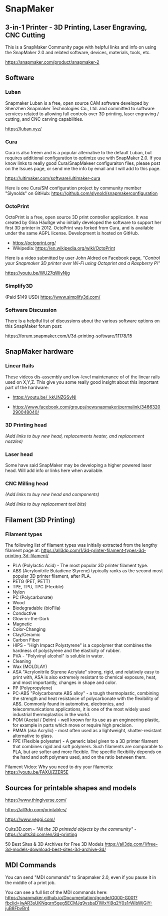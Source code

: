 # SnapMaker
## 3-in-1 Printer - 3D Printing, Laser Engraving, CNC Cutting
This is a SnapMaker Community page with helpful links and info on using the SnapMaker 2.0 and related software, devices, materials, tools, etc.

https://snapmaker.com/product/snapmaker-2



## Software
### Luban
Snapmaker Luban is a free, open source CAM software developed by Shenzhen Snapmaker Technologies Co., Ltd. and committed to software services related to allowing full controls over 3D printing, laser engraving / cutting, and CNC carving capabilities. 

https://luban.xyz/

### Cura
Cura is also freem and is a popular alternative to the default Luban, but requires additional configuration to optimize use with SnapMaker 2.0.
If you know links to really good Cura/SnapMakeer configuraiton files, please post on the Issues page, or send me the info by email and I will add to this page.

https://ultimaker.com/software/ultimaker-cura

Here is one Cura/SM configuration project by community member "Slynolds" on GitHub: https://github.com/slynold/snapmakerconfiguration

### OctoPrint
OctoPrint is a free, open source 3D print controller application. It was created by Gina Häußge who initially developed the software to support her first 3D printer in 2012. OctoPrint was forked from Cura, and is available under the same AGPL license. Development is hosted on GitHub.

- https://octoprint.org/
- Wikipedia: https://en.wikipedia.org/wiki/OctoPrint


Here is a video submitted by user John Aldred on Facebook page, _"Control your Snapmaker 3D printer over Wi-Fi using Octoprint and a Raspberry Pi"_

https://youtu.be/WU27qWiyNjg


### Simplify3D
(Paid $149 USD)
https://www.simplify3d.com/


### Software Discussion
There is a helplful list of discussions about the various software options on this SnapMaker forum post:

https://forum.snapmaker.com/t/3d-printing-software/11178/15



## SnapMaker hardware
### Linear Rails
These videos dis-assembly and low-level maintenance of of the linear rails used on X,Y,Z. This give you some really good insight about this important part of the hardware:

- https://youtu.be/_kkUNZGSyNI

- https://www.facebook.com/groups/newsnapmaker/permalink/3466320290048040/

### 3D Printing head
_(Add links to buy new head, replacements heater, and replacement nozzles)_

### Laser head
Some have said SnapMaker may be developing a higher powered laser head. Will add info or links here when available.

### CNC Milling head
_(Add links to buy new head and components)_
 
_(Add links to buy replacement tool bits)_


## Filament (3D Printing)

### Filament types
The following list of filament types was initially extracted from the lengthy filament page at: https://all3dp.com/1/3d-printer-filament-types-3d-printing-3d-filament/
- PLA (Polylactic Acid) - The most popular 3D printer filament type.
- ABS (Acrylonitrile Butadiene Styrene) typically ranks as the second most popular 3D printer filament, after PLA.
- PETG (PET, PETT)
- TPE, TPU, TPC (Flexible)
- Nylon
- PC (Polycarbonate)
- Wood
- Biodegradable (bioFila)
- Conductive
- Glow-in-the-Dark
- Magnetic
- Color-Changing
- Clay/Ceramic
- Carbon Fiber
- HIPS - "High Impact Polystyrene" is a copolymer that combines the hardness of polystyrene and the elasticity of rubber.
- PVA - "Polyvinyl alcohol" is soluble in water.
- Cleaning
- Wax (MOLDLAY)
- ASA "Acrylonitrile Styrene Acrylate" strong, rigid, and relatively easy to print with, ASA is also extremely resistant to chemical exposure, heat, and most importantly, changes in shape and color.
- PP (Polypropylene)
- PC-ABS "Polycarbonate ABS alloy" - a tough thermoplastic, combining the strength and heat resistance of polycarbonate with the flexibility of ABS. Commonly found in automotive, electronics, and telecommunications applications, it is one of the most widely used industrial thermoplastics in the world.
- POM (Acetal / Delrin) - well known for its use as an engineering plastic, for example in parts which move or require high precision.
- PMMA (aka Acrylic) - most often used as a lightweight, shatter-resistant alternative to glass.
- FPE (Flexible polyester) - A generic label given to a 3D printer filament that combines rigid and soft polymers. Such filaments are comparable to PLA, but are softer and more flexible. The specific flexibility depends on the hard and soft polymers used, and on the ratio between them.



Filament Video: Why you need to dry your filaments:
https://youtu.be/FAXUjZZER5E

## Sources for printable shapes and models
https://www.thingiverse.com/

https://all3dp.com/printables/

https://www.yeggi.com/

Cults3D.com - _"All the 3D printedd objects by the community"_ - https://cults3d.com/en/3d-printing

50 Best Sites & 3D Archives for Free 3D Models https://all3dp.com/1/free-3d-models-download-best-sites-3d-archive-3d/

## MDI Commands
You can send "MDI commands" to Snapmaker 2.0, even if you pause it in the middle of a print job. 

You can see a full list of the MDI commands here:
https://snapmaker.github.io/Documentation/gcode/G000-G001?fbclid=IwAR3sUKNqqrn5geg5ECMJq9vsbaD1WxYj9q2Y0s1rWibWjGiY-juB8FbvBr4

 
